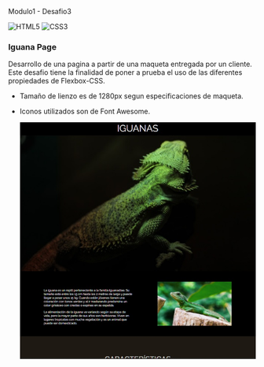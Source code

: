 Modulo1 - Desafio3

![HTML5](https://img.shields.io/badge/html5-%23E34F26.svg?style=flat&logo=html5&logoColor=white) ![CSS3](https://img.shields.io/badge/css3-%231572B6.svg?style=flat&logo=css3&logoColor=white)

### Iguana Page
Desarrollo de una pagina a partir de una maqueta entregada por un cliente. Este desafio tiene la finalidad de poner a prueba el uso de las diferentes propiedades de Flexbox-CSS.
- Tamaño de lienzo es de 1280px segun especificaciones de maqueta.
- Iconos utilizados son de Font Awesome.

  ![screenshot](https://github.com/rimardev/m1d3-iguana-page/blob/main/assets/img/screenshot.jpg)
